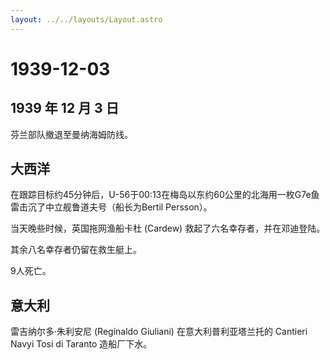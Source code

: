 ```yaml
---
layout: ../../layouts/Layout.astro
---
```


# 1939-12-03

## 1939 年 12 月 3 日

芬兰部队撤退至曼纳海姆防线。

## 大西洋

在跟踪目标约45分钟后，U-56于00:13在梅岛以东约60公里的北海用一枚G7e鱼雷击沉了中立舰鲁道夫号（船长为Bertil
Persson）。

当天晚些时候，英国拖网渔船卡杜 (Cardew) 救起了六名幸存者，并在邓迪登陆。

其余八名幸存者仍留在救生艇上。

9人死亡。

## 意大利

雷吉纳尔多·朱利安尼 (Reginaldo Giuliani) 在意大利普利亚塔兰托的 Cantieri
Navyi Tosi di Taranto 造船厂下水。